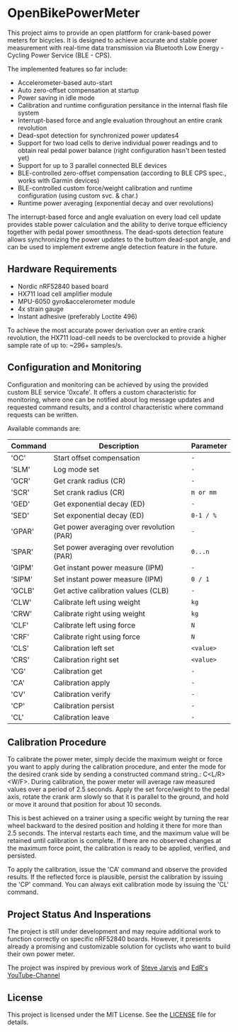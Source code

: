 # OpenBikePowerMeter

This project aims to provide an open plattform for crank-based power meters for bicycles.
It is designed to achieve accurate and stable power measurement with real-time data transmission via Bluetooth Low Energy - Cycling Power Service (BLE - CPS).

The implemented features so far include:
- Accelerometer-based auto-start
- Auto zero-offset compensation at startup
- Power saving in idle mode
- Calibration and runtime configuration persitance in the internal flash file system
- Interrupt-based force and angle evaluation throughout an entire crank revolution
- Dead-spot detection for synchronized power updates4
- Support for two load cells to derive individual power readings and to obtain real pedal power balance (right configuration hasn't been tested yet)
- Support for up to 3 parallel connected BLE devices
- BLE-controlled zero-offset compensation (according to BLE CPS spec., works with Garmin devices)
- BLE-controlled custom force/weight calibration and runtime configuration (using custom svc. & char.)
- Runtime power averaging (exponential decay and over revolutions)

The interrupt-based force and angle evaluation on every load cell update provides stable power calculation and the ability to derive torque efficiency together with pedal power smoothness. The dead-spots detection feature allows synchronizing the power updates to the buttom dead-spot angle,
and can be used to implement extreme angle detection feature in the future.

## Hardware Requirements

- Nordic nRF52840 based board
- HX711 load cell amplifier module
- MPU-6050 gyro&accelerometer module
- 4x strain gauge
- Instant adhesive (preferably Loctite 496)

To achieve the most accurate power derivation over an entire crank revolution, the HX711 load-cell needs to be overclocked to provide a higher sample rate of up to: ~296+ samples/s.

## Configuration and Monitoring

Configuration and monitoring can be achieved by using the provided custom BLE service '0xcafe'. It offers a custom characteristic for monitoring, where one can be notified about log message updates and requested command results, and a control characteristic where command requests can be written.   

Available commands are:

| Command | Description                              | Parameter |
|---------|------------------------------------------|-----------|
| 'OC'    | Start offset compensation                | `-`       |
| 'SLM'   | Log mode set                             | `-`       |
| 'GCR'   | Get crank radius (CR)                    | `-`       |
| 'SCR'   | Set crank radius (CR)                    | `m or mm` |
| 'GED'   | Get exponential decay (ED)               | `-`       |
| 'SED'   | Set exponential decay (ED)               | `0-1 / %` |
| 'GPAR'  | Get power averaging over revolution (PAR)| `-`       |
| 'SPAR'  | Set power averaging over revolution (PAR)| `0...n`   |
| 'GIPM'  | Get instant power measure (IPM)          | `-`       |
| 'SIPM'  | Set instant power measure (IPM)          | `0 / 1`   |
| 'GCLB'  | Get active calibration values (CLB)      | `-`       |
| 'CLW'   | Calibrate left  using weight             | `kg`      |
| 'CRW'   | Calibrate right using weight             | `kg`      |
| 'CLF'   | Calibrate left  using force              | `N`       |
| 'CRF'   | Calibrate right using force              | `N`       |
| 'CLS'   | Calibration left  set                    | `<value>` |
| 'CRS'   | Calibration right set                    | `<value>` |
| 'CG'    | Calibration get                          | `-`       |
| 'CA'    | Calibration apply                        | `-`       |
| 'CV'    | Calibration verify                       | `-`       |
| 'CP'    | Calibration persist                      | `-`       |
| 'CL'    | Calibration leave                        | `-`       |


## Calibration Procedure
To calibrate the power meter, simply decide the maximum weight or force you want to apply during the calibration procedure, and enter the mode for the desired crank side by sending a constructed command string.: C<L/R><W/F><value of applied weight or force>.
During calibration, the power meter will average raw measured values over a period of 2.5 seconds. Apply the set force/weight to the pedal axis, rotate the crank arm slowly so that it is parallel to the ground, and hold or move it around that position for about 10 seconds.

This is best achieved on a trainer using a specific weight by turning the rear wheel backward to the desired position and holding it there for more than 2.5 seconds. The interval restarts each time, and the maximum value will be retained until calibration is complete. If there are no observed changes at the maximum force point, the calibration is ready to be applied, verified, and persisted.

To apply the calibration, issue the 'CA' command and observe the provided results. If the reflected force is plausible, persist the calibration by issuing the 'CP' command. You can always exit calibration mode by issuing the 'CL' command.

## Project Status And Insperations

The project is still under development and may require additional work to function correctly on specific nRF52840 boards.
However, it presents already a promising and customizable solution for cyclists who want to build their own power meter.

The project was inspired by previous work of [Steve Jarvis](https://imateapot.dev/homemade-power-meter/) and [EdR's YouTube-Channel](https://www.youtube.com/playlist?list=PLGwDuFncb0Ky7Xtqh5f4zIB2kjJFK9wUi)

## License

This project is licensed under the MIT License. See the [LICENSE](LICENSE) file for details.
